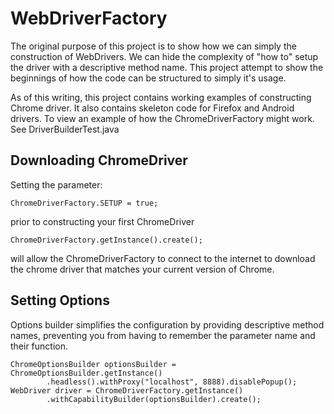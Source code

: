 # WebDriverFactory
The original purpose of this project is to show how we can simply the construction of WebDrivers.  We can hide the
complexity of "how to" setup the driver with a descriptive method name.  This project attempt to show the beginnings of
how the code can be structured to simply it's usage.

As of this writing, this project contains working examples of constructing Chrome driver.  It also contains skeleton
code for Firefox and Android drivers.  To view an example of how the ChromeDriverFactory might work.  See
DriverBuilderTest.java

## Downloading ChromeDriver
Setting the parameter:

    ChromeDriverFactory.SETUP = true;

prior to constructing your first ChromeDriver

    ChromeDriverFactory.getInstance().create();

will allow the ChromeDriverFactory to connect to the internet to download the chrome
driver that matches your current version of Chrome.

## Setting Options
Options builder simplifies the configuration by providing descriptive method names, preventing you from having to
remember the parameter name and their function.

    ChromeOptionsBuilder optionsBuilder = ChromeOptionsBuilder.getInstance()
            .headless().withProxy("localhost", 8888).disablePopup();
    WebDriver driver = ChromeDriverFactory.getInstance()
            .withCapabilityBuilder(optionsBuilder).create();